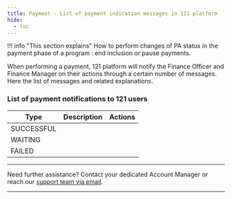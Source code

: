 ```yaml
---
title: Payment - List of payment indication messages in 121 platform
hide:
  - toc
---
```


!!! info "This section explains"
    How to perform changes of PA status in the payment phase of a program : end inclusion or pause payments.

When performing a payment, 121 platform will notify the Finance Officer and Finance Manager on their actions through a certain number of messages. Here the list of messages and related explanations.


### List of payment notifications to 121 users

| Type | Description | Actions |
| ---- | ----------- | ------- |
| SUCCESSFUL | | |
| WAITING | | |
| FAILED | | |

___
Need further assistance? Contact your dedicated Account Manager or reach our [support team via email](mailto:support@121.global).
___
